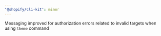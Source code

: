 ```yaml
---
'@shopify/cli-kit': minor
---
```


Messaging improved for authorization errors related to invalid targets when using `theme` command
